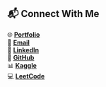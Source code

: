 ## 📬 **Connect With Me**  
🌐 [**Portfolio**](https://simranmallar.github.io/)  
📧 [**Email**](mailto:mallarsimran20@gmail.com)  
🔗 [**LinkedIn**](https://www.linkedin.com/in/simranmallar)  
🐙 [**GitHub**](https://github.com/SimranMallarr)  
📊 [**Kaggle**](https://www.kaggle.com/cea327simranmallar/code)  
💻 [**LeetCode**](https://leetcode.com/u/mallarsimran20/)  


